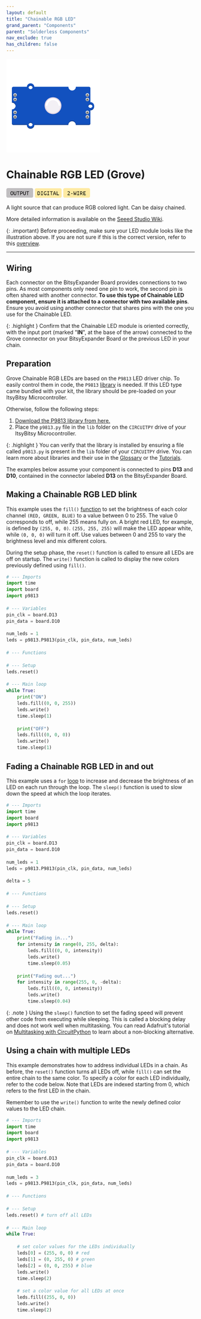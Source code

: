 ```yaml
---
layout: default
title: "Chainable RGB LED"
grand_parent: "Components"
parent: "Solderless Components"
nav_exclude: true
has_children: false
---
```


<img src="assets/Grove-Chainable-LED-2.0.png" alt="Chainable RGB LED" width="250"/>

# Chainable RGB LED (Grove)
<a href="../../glossary/glossary"><img src="../../glossary/assets/output.png" alt="Output" width="72"/></a> <a href="../../glossary/glossary"><img src="../../glossary/assets/digital.png" alt="Digital" width="72"/></a> <a href="../../glossary/glossary"><img src="../../glossary/assets/2wire.png" alt="Two Wire" width="72"/></a>

A light source that can produce RGB colored light. Can be daisy chained.

More detailed information is available on the [Seeed Studio Wiki](https://wiki.seeedstudio.com/Grove-Chainable_RGB_LED/).

{: .important}
Before proceeding, make sure your LED module looks like the illustration above. If you are not sure if this is the correct version, refer to this [overview](chainable-led).

---

## Wiring


Each connector on the BitsyExpander Board provides connections to two pins. As most components only need one pin to work, the second pin is often shared with another connector. **To use this type of Chainable LED component, ensure it is attached to a connector with two available pins**. Ensure you avoid using another connector that shares pins with the one you use for the Chainable LED.

{: .highlight }
Confirm that the Chainable LED module is oriented correctly, with the input port (marked "**IN**", at the base of the arrow) connected to the Grove connector on your BitsyExpander Board or the previous LED in your chain.

## Preparation

Grove Chainable RGB LEDs are based on the `P9813` LED driver chip. To easily control them in code, the `P9813` [library](../../glossary/glossary) is needed. If this LED type came bundled with your kit, the library should be pre-loaded on your ItsyBitsy Microcontroller. 

Otherwise, follow the following steps:

1. [Download the P9813 library from here.](assets/p9813.py) 
2. Place the `p9813.py` file in the `lib` folder on the `CIRCUITPY` drive of your ItsyBitsy Microcontroller.

{: .highlight }
You can verify that the library is installed by ensuring a file called `p9813.py` is present in the `lib` folder of your `CIRCUITPY` drive. You can learn more about libraries and their use in the [Glossary](../../glossary/glossary) or the [Tutorials](../../Tutorials).

The examples below assume your component is connected to pins **D13** and **D10**, contained in the connector labeled  **D13** on the BitsyExpander Board.

## Making a Chainable RGB LED blink

This example uses the `fill()` [function](../../glossary/glossary) to set the brightness of each color channel `(RED, GREEN, BLUE)` to a value between 0 to 255. The value 0 corresponds to off, while 255 means fully on. A bright red LED, for example, is defined by `(255, 0, 0)`. `(255, 255, 255)` will make the LED appear white, while `(0, 0, 0)` will turn it off. Use values between 0 and 255 to vary the brightness level and mix different colors.

During the setup phase, the `reset()` function is called to ensure all LEDs are off on startup. The `write()` function is called to display the new colors previously defined using `fill()`.

```python
# --- Imports
import time
import board
import p9813

# --- Variables
pin_clk = board.D13
pin_data = board.D10

num_leds = 1
leds = p9813.P9813(pin_clk, pin_data, num_leds)

# --- Functions

# --- Setup
leds.reset()

# --- Main loop
while True:
    print("ON")
    leds.fill((0, 0, 255))
    leds.write()
    time.sleep(1)
    
    print("OFF")
    leds.fill((0, 0, 0))
    leds.write()
    time.sleep(1)
```



## Fading a Chainable RGB LED in and out

This example uses a `for` [loop](../../glossary/glossary) to increase and decrease the brightness of an LED on each run through the loop. The `sleep()` function is used to slow down the speed at which the loop iterates. 

```python
# --- Imports
import time
import board
import p9813

# --- Variables
pin_clk = board.D13
pin_data = board.D10

num_leds = 1
leds = p9813.P9813(pin_clk, pin_data, num_leds)

delta = 5

# --- Functions

# --- Setup
leds.reset()

# --- Main loop
while True:
    print("Fading in...")
    for intensity in range(0, 255, delta):
        leds.fill((0, 0, intensity))
        leds.write()
        time.sleep(0.05)

    print("Fading out...")
    for intensity in range(255, 0, -delta):
        leds.fill((0, 0, intensity))
        leds.write()
        time.sleep(0.04)
```

{: .note }
Using the `sleep()` function to set the fading speed will prevent other code from executing while sleeping. This is called a blocking delay and does not work well when multitasking. You can read Adafruit's tutorial on [Multitasking with CircuitPython](https://learn.adafruit.com/multi-tasking-with-circuitpython/no-sleeping) to learn about a non-blocking alternative.

## Using a chain with multiple LEDs

This example demonstrates how to address individual LEDs in a chain. As before, the `reset()` function turns all LEDs off, while `fill()` can set the entire chain to the same color. To specify a color for each LED individually, refer to the code below. Note that LEDs are indexed starting from 0, which refers to the first LED in the chain.

Remember to use the `write()` function to write the newly defined color values to the LED chain.

```python
# --- Imports
import time
import board
import p9813

# --- Variables
pin_clk = board.D13
pin_data = board.D10

num_leds = 3
leds = p9813.P9813(pin_clk, pin_data, num_leds)

# --- Functions

# --- Setup
leds.reset() # turn off all LEDs

# --- Main loop
while True:
    
    # set color values for the LEDs individually
    leds[0] = (255, 0, 0) # red
    leds[1] = (0, 255, 0) # green
    leds[2] = (0, 0, 255) # blue
    leds.write()
    time.sleep(2)

    # set a color value for all LEDs at once
    leds.fill((255, 0, 0)) 
    leds.write()
    time.sleep(2)
```

